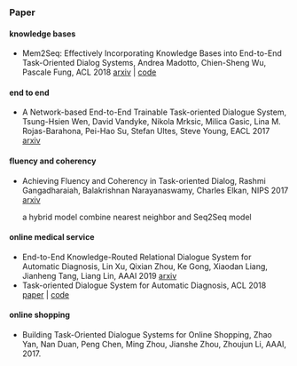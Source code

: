 ### Paper

#### knowledge bases

+ Mem2Seq: Effectively Incorporating Knowledge Bases into End-to-End Task-Oriented Dialog Systems, Andrea Madotto, Chien-Sheng Wu, Pascale Fung, ACL 2018 [arxiv](https://arxiv.org/abs/1804.08217) | [code](https://github.com/HLTCHKUST/Mem2Seq) 

#### end to end

+ A Network-based End-to-End Trainable Task-oriented Dialogue System, Tsung-Hsien Wen, David Vandyke, Nikola Mrksic, Milica Gasic, Lina M. Rojas-Barahona, Pei-Hao Su, Stefan Ultes, Steve Young, EACL 2017 [arxiv](https://arxiv.org/abs/1604.04562) 

#### fluency and coherency

+ Achieving Fluency and Coherency in Task-oriented Dialog, Rashmi Gangadharaiah, Balakrishnan Narayanaswamy, Charles Elkan, NIPS 2017 [arxiv](https://arxiv.org/abs/1804.03799v1) 

  a hybrid model combine nearest neighbor and Seq2Seq model

#### online medical service

- End-to-End Knowledge-Routed Relational Dialogue System for Automatic Diagnosis, Lin Xu, Qixian Zhou, Ke Gong, Xiaodan Liang, Jianheng Tang, Liang Lin, AAAI 2019 [arxiv](https://arxiv.org/abs/1901.10623) 
- Task-oriented Dialogue System for Automatic Diagnosis, ACL 2018 [paper](http://aclweb.org/anthology/P18-2033) | [code](https://github.com/LiuQL2/MedicalChatbot) 

#### online shopping

+ Building Task-Oriented Dialogue Systems for Online Shopping, Zhao Yan, Nan Duan, Peng Chen, Ming Zhou, Jianshe Zhou, Zhoujun Li, AAAI, 2017.


